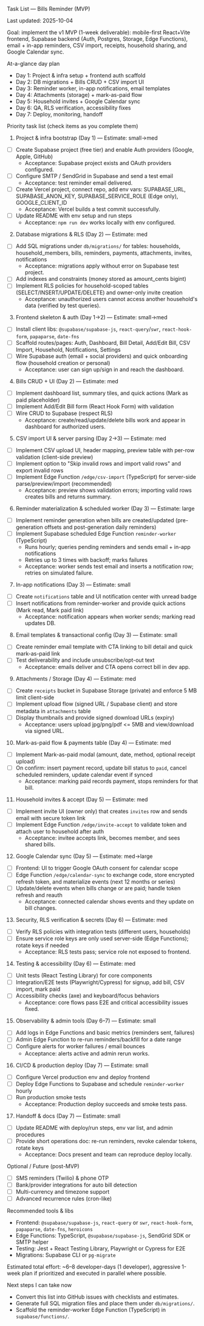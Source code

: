 Task List — Bills Reminder (MVP)

Last updated: 2025-10-04

Goal: implement the v1 MVP (1-week deliverable): mobile-first React+Vite frontend, Supabase backend (Auth, Postgres, Storage, Edge Functions), email + in-app reminders, CSV import, receipts, household sharing, and Google Calendar sync.

At-a-glance day plan
- Day 1: Project & infra setup + frontend auth scaffold
- Day 2: DB migrations + Bills CRUD + CSV import UI
- Day 3: Reminder worker, in-app notifications, email templates
- Day 4: Attachments (storage) + mark-as-paid flow
- Day 5: Household invites + Google Calendar sync
- Day 6: QA, RLS verification, accessibility fixes
- Day 7: Deploy, monitoring, handoff

Priority task list (check items as you complete them)

1) Project & infra bootstrap (Day 1) — Estimate: small→med
- [ ] Create Supabase project (free tier) and enable Auth providers (Google, Apple, GitHub)
  - Acceptance: Supabase project exists and OAuth providers configured.
- [ ] Configure SMTP / SendGrid in Supabase and send a test email
  - Acceptance: test reminder email delivered.
- [ ] Create Vercel project, connect repo, add env vars: SUPABASE_URL, SUPABASE_ANON_KEY, SUPABASE_SERVICE_ROLE (Edge only), GOOGLE_CLIENT_ID
  - Acceptance: Vercel builds a test commit successfully.
- [ ] Update README with env setup and run steps
  - Acceptance: `npm run dev` works locally with env configured.

2) Database migrations & RLS (Day 2) — Estimate: med
- [ ] Add SQL migrations under `db/migrations/` for tables: households, household_members, bills, reminders, payments, attachments, invites, notifications
  - Acceptance: migrations apply without error on Supabase test project.
- [ ] Add indexes and constraints (money stored as amount_cents bigint)
- [ ] Implement RLS policies for household-scoped tables (SELECT/INSERT/UPDATE/DELETE) and owner-only invite creation
  - Acceptance: unauthorized users cannot access another household's data (verified by test queries).

3) Frontend skeleton & auth (Day 1→2) — Estimate: small→med
- [ ] Install client libs: `@supabase/supabase-js`, `react-query`/`swr`, `react-hook-form`, `papaparse`, `date-fns`
- [ ] Scaffold routes/pages: Auth, Dashboard, Bill Detail, Add/Edit Bill, CSV Import, Household, Notifications, Settings
- [ ] Wire Supabase auth (email + social providers) and quick onboarding flow (household creation or personal)
  - Acceptance: user can sign up/sign in and reach the dashboard.

4) Bills CRUD + UI (Day 2) — Estimate: med
- [ ] Implement dashboard list, summary tiles, and quick actions (Mark as paid placeholder)
- [ ] Implement Add/Edit Bill form (React Hook Form) with validation
- [ ] Wire CRUD to Supabase (respect RLS)
  - Acceptance: create/read/update/delete bills work and appear in dashboard for authorized users.

5) CSV import UI & server parsing (Day 2→3) — Estimate: med
- [ ] Implement CSV upload UI, header mapping, preview table with per-row validation (client-side preview)
- [ ] Implement option to "Skip invalid rows and import valid rows" and export invalid rows
- [ ] Implement Edge Function `/edge/csv-import` (TypeScript) for server-side parse/preview/import (recommended)
  - Acceptance: preview shows validation errors; importing valid rows creates bills and returns summary.

6) Reminder materialization & scheduled worker (Day 3) — Estimate: large
- [ ] Implement reminder generation when bills are created/updated (pre-generation offsets and post-generation daily reminders)
- [ ] Implement Supabase scheduled Edge Function `reminder-worker` (TypeScript)
  - Runs hourly; queries pending reminders and sends email + in-app notifications
  - Retries up to 3 times with backoff; marks failures
  - Acceptance: worker sends test email and inserts a notification row; retries on simulated failure.

7) In-app notifications (Day 3) — Estimate: small
- [ ] Create `notifications` table and UI notification center with unread badge
- [ ] Insert notifications from reminder-worker and provide quick actions (Mark read, Mark paid link)
  - Acceptance: notification appears when worker sends; marking read updates DB.

8) Email templates & transactional config (Day 3) — Estimate: small
- [ ] Create reminder email template with CTA linking to bill detail and quick mark-as-paid link
- [ ] Test deliverability and include unsubscribe/opt-out text
  - Acceptance: emails deliver and CTA opens correct bill in dev app.

9) Attachments / Storage (Day 4) — Estimate: med
- [ ] Create `receipts` bucket in Supabase Storage (private) and enforce 5 MB limit client-side
- [ ] Implement upload flow (signed URL / Supabase client) and store metadata in `attachments` table
- [ ] Display thumbnails and provide signed download URLs (expiry)
  - Acceptance: users upload jpg/png/pdf <= 5MB and view/download via signed URL.

10) Mark-as-paid flow & payments table (Day 4) — Estimate: med
- [ ] Implement Mark-as-paid modal (amount, date, method, optional receipt upload)
- [ ] On confirm: insert payment record, update bill status to `paid`, cancel scheduled reminders, update calendar event if synced
  - Acceptance: marking paid records payment, stops reminders for that bill.

11) Household invites & accept (Day 5) — Estimate: med
- [ ] Implement invite UI (owner only) that creates `invites` row and sends email with secure token link
- [ ] Implement Edge Function `/edge/invite-accept` to validate token and attach user to household after auth
  - Acceptance: invitee accepts link, becomes member, and sees shared bills.

12) Google Calendar sync (Day 5) — Estimate: med→large
- [ ] Frontend: UI to trigger Google OAuth consent for calendar scope
- [ ] Edge Function `/edge/calendar-sync` to exchange code, store encrypted refresh token, and materialize events (next 12 months or series)
- [ ] Update/delete events when bills change or are paid; handle token refresh and reauth
  - Acceptance: connected calendar shows events and they update on bill changes.

13) Security, RLS verification & secrets (Day 6) — Estimate: med
- [ ] Verify RLS policies with integration tests (different users, households)
- [ ] Ensure service role keys are only used server-side (Edge Functions); rotate keys if needed
  - Acceptance: RLS tests pass; service role not exposed to frontend.

14) Testing & accessibility (Day 6) — Estimate: med
- [ ] Unit tests (React Testing Library) for core components
- [ ] Integration/E2E tests (Playwright/Cypress) for signup, add bill, CSV import, mark paid
- [ ] Accessibility checks (axe) and keyboard/focus behaviors
  - Acceptance: core flows pass E2E and critical accessibility issues fixed.

15) Observability & admin tools (Day 6–7) — Estimate: small
- [ ] Add logs in Edge Functions and basic metrics (reminders sent, failures)
- [ ] Admin Edge Function to re-run reminders/backfill for a date range
- [ ] Configure alerts for worker failures / email bounces
  - Acceptance: alerts active and admin rerun works.

16) CI/CD & production deploy (Day 7) — Estimate: small
- [ ] Configure Vercel production env and deploy frontend
- [ ] Deploy Edge Functions to Supabase and schedule `reminder-worker` hourly
- [ ] Run production smoke tests
  - Acceptance: Production deploy succeeds and smoke tests pass.

17) Handoff & docs (Day 7) — Estimate: small
- [ ] Update README with deploy/run steps, env var list, and admin procedures
- [ ] Provide short operations doc: re-run reminders, revoke calendar tokens, rotate keys
  - Acceptance: Docs present and team can reproduce deploy locally.

Optional / Future (post-MVP)
- [ ] SMS reminders (Twilio) & phone OTP
- [ ] Bank/provider integrations for auto bill detection
- [ ] Multi-currency and timezone support
- [ ] Advanced recurrence rules (cron-like)

Recommended tools & libs
- Frontend: `@supabase/supabase-js`, `react-query` or `swr`, `react-hook-form`, `papaparse`, `date-fns`, `heroicons`
- Edge Functions: TypeScript, `@supabase/supabase-js`, SendGrid SDK or SMTP helper
- Testing: Jest + React Testing Library, Playwright or Cypress for E2E
- Migrations: Supabase CLI or `pg-migrate`

Estimated total effort: ~6–8 developer-days (1 developer), aggressive 1-week plan if prioritized and executed in parallel where possible.

Next steps I can take now
- Convert this list into GitHub issues with checklists and estimates.
- Generate full SQL migration files and place them under `db/migrations/`.
- Scaffold the reminder-worker Edge Function (TypeScript) in `supabase/functions/`.
